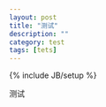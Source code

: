 ```yaml
---
layout: post
title: "测试"
description: ""
category: test
tags: [tets]
---
```

{% include JB/setup %}

测试
